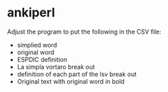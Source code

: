 # ankiperl

Adjust the program to put the following in the CSV file:
* simplied word
* original word
* ESPDIC definition
* La simpla vortaro break out
* definition of each part of the lsv break out
* Original text with original word in bold
